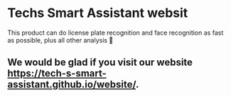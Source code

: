 # Techs Smart Assistant websit
This product can do license plate recognition and face recognition as fast as possible, plus all other analysis 🚗
## We would be glad if you visit our website https://tech-s-smart-assistant.github.io/website/.

